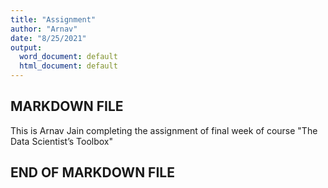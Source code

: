 ```yaml
---
title: "Assignment"
author: "Arnav"
date: "8/25/2021"
output:
  word_document: default
  html_document: default
---
```


## MARKDOWN FILE

This is Arnav Jain completing the assignment of final week of course "The Data Scientist’s Toolbox" 


## END OF MARKDOWN FILE
